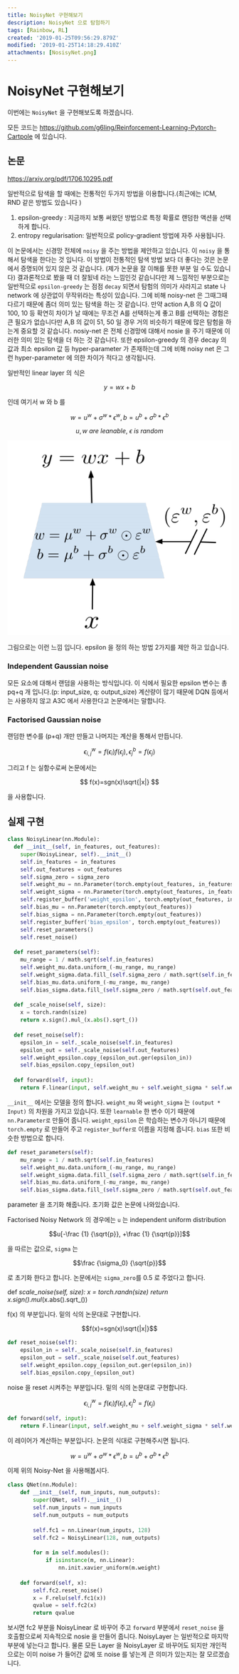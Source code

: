 ```yaml
---
title: NoisyNet 구현해보기
description: NoisyNet 으로 탐험하기
tags: [Rainbow, RL]
created: '2019-01-25T09:56:29.879Z'
modified: '2019-01-25T14:18:29.410Z'
attachments: [NosisyNet.png]
---
```


# NoisyNet 구현해보기

이번에는 `NoisyNet` 을 구현해보도록 하겠습니다.

모든 코드는 <https://github.com/g6ling/Reinforcement-Learning-Pytorch-Cartpole> 에 있습니다.

## 논문

<https://arxiv.org/pdf/1706.10295.pdf>

일반적으로 탐색을 할 때에는 전통적인 두가지 방법을 이용합니다.(최근에는 ICM, RND 같은 방법도 있습니다 )

1. epsilon-greedy : 지금까지 보통 써왔던 방법으로 특정 확률로 랜덤한 액션을 선택하게 합니다.
2. entropy regularisation: 일반적으로 policy-gradient 방법에 자주 사용됩니다.

이 논문에서는 신경망 전체에 `noisy` 을 주는 방법을 제안하고 있습니다. 이 `noisy` 을 통해서 탐색을 한다는 것 입니다. 이 방법이 전통적인 탐색 방법 보다 더 좋다는 것은 논문에서 증명되어 있지 않은 것 같습니다. (제가 논문을 잘 이해를 못한 부분 일 수도 있습니다) 결과론적으로 봤을 때 더 잘됬네 라는 느낌인것 같습니다만 제 느낌적인 부분으로는 일반적으로 `epsilon-greedy` 는 점점 `decay` 되면서 탐험의 의미가 사라지고 state 나 network 에 상관없이 무작위라는 특성이 있습니다. 그에 비해  noisy-net 은 그때그때 다르기 때문에 좀더 의미 있는 탐색을 하는 것 같습니다. 만약 action A,B 의 Q 값이 100, 10 등 확연히 차이가 날 때에는 무조건 A를 선택하는게 좋고 B를 선택하는 경험은 큰 필요가 없습니다만 A,B 의 값이 51, 50 일 경우 거의 비슷하기 때문에 많은 탐험을 하는게 중요할 것 같습니다. nosiy-net 은 전체 신경망에 대해서 nosie 을 주기 때문에 이러한 의미 있는 탐색을 더 하는 것 같습니다.  또한 epsilon-greedy 의 경우 decay 의 값과 최소 epsilon 값 등 hyper-parameter 가 존재하는데 그에 비해 noisy net 은 그런 hyper-parameter 에 의한 차이가 적다고 생각됩니다.

일반적인 linear layer 의 식은 

$$ y = wx + b $$

인데 여기서 w 와 b 를

$$ w = u^w+ \sigma^w * \epsilon^w, b = u^b+ \sigma ^b* \epsilon^b $$

$$u, w \ are \ leanable, \ \epsilon \ is \ random$$

![](../attachments/NosisyNet.png)

그림으로는 이런 느낌 입니다. epsilon 을 정의 하는 방법 2가지를 제안 하고 있습니다.

### Independent Gaussian noise

 모든 요소에 대해서 랜덤을 사용하는 방식입니다. 이 식에서 필요한 epsilon 변수는 총 pq+q 개 입니다.(p: input_size, q: output_size) 계산량이 많기 때문에 DQN 등에서는 사용하지 않고 A3C 에서 사용한다고 논문에서는 말합니다.

### Factorised Gaussian noise

랜덤한 변수를 (p+q) 개만 만들고 나머지는 계산을 통해서 만듭니다.  

$$ \epsilon^w_{i,j} = f(\epsilon_i)f(\epsilon_j), \epsilon^b_j=f(\epsilon_j) $$

그리고 f 는 실함수로써 논문에서는 

$$ f(x)=sgn(x)\sqrt{|x|} $$

을 사용합니다.

## 실제 구현

```python
class NoisyLinear(nn.Module):
  def __init__(self, in_features, out_features):
    super(NoisyLinear, self).__init__()
    self.in_features = in_features
    self.out_features = out_features
    self.sigma_zero = sigma_zero
    self.weight_mu = nn.Parameter(torch.empty(out_features, in_features))
    self.weight_sigma = nn.Parameter(torch.empty(out_features, in_features))
    self.register_buffer('weight_epsilon', torch.empty(out_features, in_features))
    self.bias_mu = nn.Parameter(torch.empty(out_features))
    self.bias_sigma = nn.Parameter(torch.empty(out_features))
    self.register_buffer('bias_epsilon', torch.empty(out_features))
    self.reset_parameters()
    self.reset_noise()

  def reset_parameters(self):
    mu_range = 1 / math.sqrt(self.in_features)
    self.weight_mu.data.uniform_(-mu_range, mu_range)
    self.weight_sigma.data.fill_(self.sigma_zero / math.sqrt(self.in_features))
    self.bias_mu.data.uniform_(-mu_range, mu_range)
    self.bias_sigma.data.fill_(self.sigma_zero / math.sqrt(self.out_features))

  def _scale_noise(self, size):
    x = torch.randn(size)
    return x.sign().mul_(x.abs().sqrt_())

  def reset_noise(self):
    epsilon_in = self._scale_noise(self.in_features)
    epsilon_out = self._scale_noise(self.out_features)
    self.weight_epsilon.copy_(epsilon_out.ger(epsilon_in))
    self.bias_epsilon.copy_(epsilon_out)

  def forward(self, input):
    return F.linear(input, self.weight_mu + self.weight_sigma * self.weight_epsilon, self.bias_mu + self.bias_sigma * self.bias_epsilon)
```

`__init__` 에서는 모델을 정의 합니다. `weight_mu` 와 `weight_sigma` 는 `(output * Input)` 의 차원을 가지고 있습니다. 또한 `learnable` 한 변수 이기 때문에 `nn.Parameter로` 만들어 줍니다. `weight_epsilon` 은 학습하는 변수가 아니기 때문에 `torch.empty` 로 만들어 주고 `register_buffer로` 이름을 지정해 줍니다. `bias` 또한 비슷한 방법으로 합니다.

```python
def reset_parameters(self):
    mu_range = 1 / math.sqrt(self.in_features)
    self.weight_mu.data.uniform_(-mu_range, mu_range)
    self.weight_sigma.data.fill_(self.sigma_zero / math.sqrt(self.in_features))
    self.bias_mu.data.uniform_(-mu_range, mu_range)
    self.bias_sigma.data.fill_(self.sigma_zero / math.sqrt(self.out_features))
```

parameter 을 초기화 해줍니다. 초기화 값은 논문에 나와있습니다.

Factorised Noisy Network 의 경우에는 `u` 는 independent uniform distribution

$$u[-\frac {1} {\sqrt{p}}, +\frac {1} {\sqrt{p}}]$$

을 따르는 값으로, `sigma` 는

$$\frac {\sigma_0} {\sqrt{p}}$$

로 초기화 한다고 합니다. 논문에서는 `sigma_zero`를 0.5 로 주었다고 합니다.

def *scale_noise(self, size): x = torch.randn(size) return x.sign().mul*(x.abs().sqrt_())

f(x) 의 부분입니다. 밑의 식의 논문대로 구현합니다.

$$f(x)=sgn(x)\sqrt{|x|}$$

```python
def reset_noise(self):
    epsilon_in = self._scale_noise(self.in_features)
    epsilon_out = self._scale_noise(self.out_features)
    self.weight_epsilon.copy_(epsilon_out.ger(epsilon_in))
    self.bias_epsilon.copy_(epsilon_out)
```

noise 을 reset 시켜주는 부분입니다. 밑의 식의 논문대로 구현합니다.

$$\epsilon^w_{i,j} = f(\epsilon_i)f(\epsilon_j), \epsilon^b_j=f(\epsilon_j)$$

```python
def forward(self, input):
    return F.linear(input, self.weight_mu + self.weight_sigma * self.weight_epsilon, self.bias_mu + self.bias_sigma * self.bias_epsilon)
```

이 레이어가 계산하는 부분입니다. 논문의 식대로 구현해주시면 됩니다.

$$w = u^w+\sigma^w*\epsilon^w, b = u^b+\sigma^b*\epsilon^b$$

이제 위의 Noisy-Net 을 사용해봅시다.

```python
class QNet(nn.Module):
    def __init__(self, num_inputs, num_outputs):
        super(QNet, self).__init__()
        self.num_inputs = num_inputs
        self.num_outputs = num_outputs

        self.fc1 = nn.Linear(num_inputs, 128)
        self.fc2 = NoisyLinear(128, num_outputs)

        for m in self.modules():
            if isinstance(m, nn.Linear):
                nn.init.xavier_uniform(m.weight)

    def forward(self, x):
        self.fc2.reset_noise()
        x = F.relu(self.fc1(x))
        qvalue = self.fc2(x)
        return qvalue
```

보시면 fc2 부분을 NoisyLinear 로 바꾸어 주고 `forward` 부분에서 `reset_noise` 을 호출함으로써 지속적으로 nosie 을 만들어 줍니다. NoisyLayer 는 일반적으로 마지막 부분에 넣는다고 합니다. 물론 모든 Layer 을 NoisyLayer 로 바꾸어도 되지만 개인적으로는 이미 noise 가 들어간 값에 또 noise 를 넣는게 큰 의미가 있는지는 잘 모르겠습니다.
